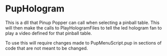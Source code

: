 # PupHologram

This is a dll that Pinup Popper can call when selecting a pinball table. This will then make the calls to PlayHologramFiles to tell the led hologram fan to play a video defined for that pinball table.

To use this will require changes made to PupMenuScript.pup in sections of code that are not meant to be changed. 
